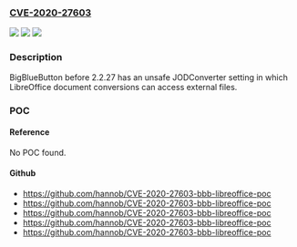### [CVE-2020-27603](https://cve.mitre.org/cgi-bin/cvename.cgi?name=CVE-2020-27603)
![](https://img.shields.io/static/v1?label=Product&message=n%2Fa&color=blue)
![](https://img.shields.io/static/v1?label=Version&message=n%2Fa&color=blue)
![](https://img.shields.io/static/v1?label=Vulnerability&message=n%2Fa&color=brighgreen)

### Description

BigBlueButton before 2.2.27 has an unsafe JODConverter setting in which LibreOffice document conversions can access external files.

### POC

#### Reference
No POC found.

#### Github
- https://github.com/hannob/CVE-2020-27603-bbb-libreoffice-poc
- https://github.com/hannob/CVE-2020-27603-bbb-libreoffice-poc
- https://github.com/hannob/CVE-2020-27603-bbb-libreoffice-poc
- https://github.com/hannob/CVE-2020-27603-bbb-libreoffice-poc
- https://github.com/hannob/CVE-2020-27603-bbb-libreoffice-poc

